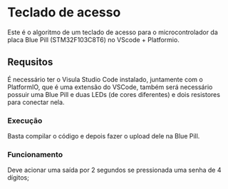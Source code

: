 # Teclado de acesso
Este é o algoritmo de um teclado de acesso para o microcontrolador da placa Blue Pill (STM32F103C8T6) no VScode + Platformio.

## Requsitos
É necessário ter o Visula Studio Code instalado, juntamente com o PlatformIO, que é uma extensão do VSCode, também será necessário possuir uma Blue Pill e duas LEDs (de cores diferentes) e dois resistores para conectar nela.

### Execução
Basta compilar o código e depois fazer o upload dele na Blue Pill.

### Funcionamento
Deve acionar uma saída por 2 segundos se pressionada uma senha de 4 dígitos;
